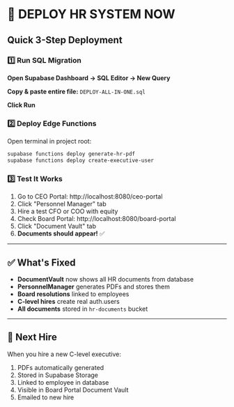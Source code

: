 # 🚀 DEPLOY HR SYSTEM NOW

## Quick 3-Step Deployment

### 1️⃣ Run SQL Migration
**Open Supabase Dashboard → SQL Editor → New Query**

**Copy & paste entire file:**
`DEPLOY-ALL-IN-ONE.sql`

**Click Run**

### 2️⃣ Deploy Edge Functions
Open terminal in project root:

```bash
supabase functions deploy generate-hr-pdf
supabase functions deploy create-executive-user
```

### 3️⃣ Test It Works
1. Go to CEO Portal: http://localhost:8080/ceo-portal
2. Click "Personnel Manager" tab
3. Hire a test CFO or COO with equity
4. Check Board Portal: http://localhost:8080/board-portal
5. Click "Document Vault" tab
6. **Documents should appear!** ✅

---

## ✅ What's Fixed
- **DocumentVault** now shows all HR documents from database
- **PersonnelManager** generates PDFs and stores them
- **Board resolutions** linked to employees
- **C-level hires** create real auth.users
- **All documents** stored in `hr-documents` bucket

---

## 🎯 Next Hire
When you hire a new C-level executive:
1. PDFs automatically generated
2. Stored in Supabase Storage
3. Linked to employee in database
4. Visible in Board Portal Document Vault
5. Emailed to new hire

